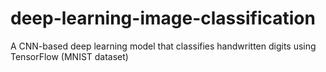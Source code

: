 # deep-learning-image-classification
A CNN-based deep learning model that classifies handwritten digits using TensorFlow (MNIST dataset)
